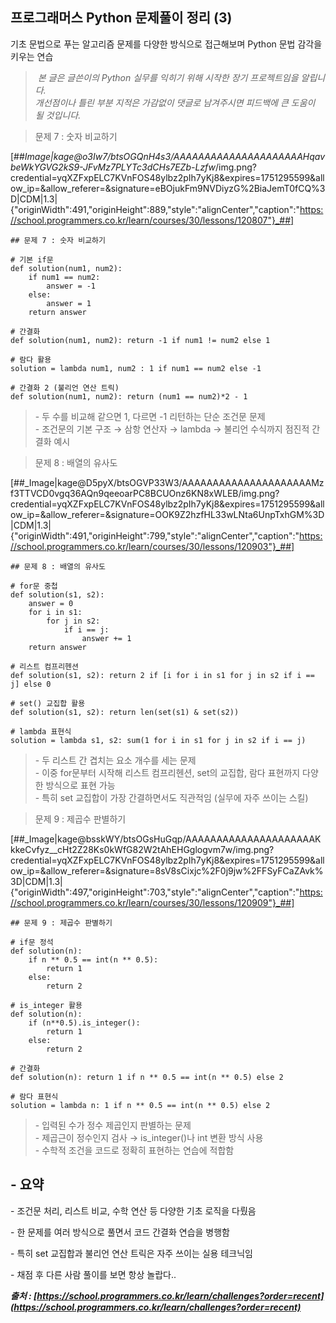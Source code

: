 ## 프로그래머스 Python 문제풀이 정리 (3)

기초 문법으로 푸는 알고리즘 문제를 다양한 방식으로 접근해보며 Python 문법 감각을 키우는 연습

>  _본 글은 글쓴이의 Python 실무를 익히기 위해 시작한 장기 프로젝트임을 알립니다._  
> _개선점이나 틀린 부분 지적은 가감없이 댓글로 남겨주시면 피드백에 큰 도움이 될 것입니다._

>   
>   

> 문제 7 : 숫자 비교하기

[##_Image|kage@o3Iw7/btsOGQnH4s3/AAAAAAAAAAAAAAAAAAAAAHqavbeWkYGVG2kS9-JFvMz7PLYTc3dCHs7EZb-Lzfw_/img.png?credential=yqXZFxpELC7KVnFOS48ylbz2pIh7yKj8&amp;expires=1751295599&amp;allow_ip=&amp;allow_referer=&amp;signature=eBOjukFm9NVDiyzG%2BiaJemT0fCQ%3D|CDM|1.3|{"originWidth":491,"originHeight":889,"style":"alignCenter","caption":"https://school.programmers.co.kr/learn/courses/30/lessons/120807"}_##]

```
## 문제 7 : 숫자 비교하기

# 기본 if문
def solution(num1, num2):
    if num1 == num2:
        answer = -1
    else:
        answer = 1
    return answer

# 간결화
def solution(num1, num2): return -1 if num1 != num2 else 1

# 람다 활용
solution = lambda num1, num2 : 1 if num1 == num2 else -1

# 간결화 2 (불리언 연산 트릭)
def solution(num1, num2): return (num1 == num2)*2 - 1
```

> \- 두 수를 비교해 같으면 1, 다르면 -1 리턴하는 단순 조건문 문제  
> \- 조건문의 기본 구조 → 삼항 연산자 → lambda → 불리언 수식까지 점진적 간결화 예시

> 문제 8 : 배열의 유사도

[##_Image|kage@D5pyX/btsOGVP33W3/AAAAAAAAAAAAAAAAAAAAAMzf3TTVCD0vgq36AQn9qeeoarPC8BCUOnz6KN8xWLEB/img.png?credential=yqXZFxpELC7KVnFOS48ylbz2pIh7yKj8&amp;expires=1751295599&amp;allow_ip=&amp;allow_referer=&amp;signature=OOK9Z2hzfHL33wLNta6UnpTxhGM%3D|CDM|1.3|{"originWidth":491,"originHeight":799,"style":"alignCenter","caption":"https://school.programmers.co.kr/learn/courses/30/lessons/120903"}_##]

```
## 문제 8 : 배열의 유사도

# for문 중첩
def solution(s1, s2):
    answer = 0
    for i in s1:
        for j in s2:
            if i == j:
                answer += 1
    return answer

# 리스트 컴프리헨션
def solution(s1, s2): return 2 if [i for i in s1 for j in s2 if i == j] else 0

# set() 교집합 활용
def solution(s1, s2): return len(set(s1) & set(s2))

# lambda 표현식
solution = lambda s1, s2: sum(1 for i in s1 for j in s2 if i == j)
```

> \- 두 리스트 간 겹치는 요소 개수를 세는 문제  
> \- 이중 for문부터 시작해 리스트 컴프리헨션, set의 교집합, 람다 표현까지 다양한 방식으로 표현 가능  
> \- 특히 set 교집합이 가장 간결하면서도 직관적임 (실무에 자주 쓰이는 스킬)

> 문제 9 : 제곱수 판별하기

[##_Image|kage@bsskWY/btsOGsHuGqp/AAAAAAAAAAAAAAAAAAAAAKkkeCvfyz__cHt2Z28Ks0kWfG82W2tAhEHGglogvm7w/img.png?credential=yqXZFxpELC7KVnFOS48ylbz2pIh7yKj8&amp;expires=1751295599&amp;allow_ip=&amp;allow_referer=&amp;signature=8sV8sCixjc%2F0j9jw%2FFSyFCaZAvk%3D|CDM|1.3|{"originWidth":497,"originHeight":703,"style":"alignCenter","caption":"https://school.programmers.co.kr/learn/courses/30/lessons/120909"}_##]

```
## 문제 9 : 제곱수 판별하기

# if문 정석
def solution(n):
    if n ** 0.5 == int(n ** 0.5):
        return 1
    else:
        return 2

# is_integer 활용
def solution(n):
    if (n**0.5).is_integer():
        return 1
    else:
        return 2

# 간결화
def solution(n): return 1 if n ** 0.5 == int(n ** 0.5) else 2

# 람다 표현식
solution = lambda n: 1 if n ** 0.5 == int(n ** 0.5) else 2
```

> \- 입력된 수가 정수 제곱인지 판별하는 문제  
> \- 제곱근이 정수인지 검사 → is\_integer()나 int 변환 방식 사용  
> \- 수학적 조건을 코드로 정확히 표현하는 연습에 적합함

## \- 요약

\- 조건문 처리, 리스트 비교, 수학 연산 등 다양한 기초 로직을 다뤘음

\- 한 문제를 여러 방식으로 풀면서 코드 간결화 연습을 병행함

\- 특히 set 교집합과 불리언 연산 트릭은 자주 쓰이는 실용 테크닉임

\- 채점 후 다른 사람 풀이를 보면 항상 놀랍다..

_**출처 : [https://school.programmers.co.kr/learn/challenges?order=recent](https://school.programmers.co.kr/learn/challenges?order=recent)**_